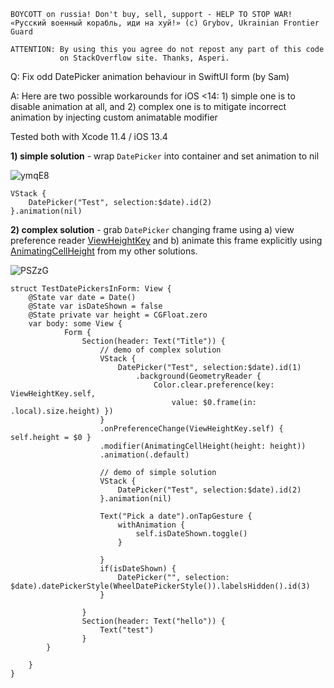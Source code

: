 ```
BOYCOTT on russia! Don't buy, sell, support - HELP TO STOP WAR!
«Русский военный корабль, иди на хуй!» (c) Grybov, Ukrainian Frontier Guard

ATTENTION: By using this you agree do not repost any part of this code
           on StackOverflow site. Thanks, Asperi.
```

Q: Fix odd DatePicker animation behaviour in SwiftUI form (by Sam)

A: Here are two possible workarounds for iOS <14: 1) simple one is to disable animation 
at all, and 2) complex one is to mitigate incorrect animation by injecting custom animatable modifier

Tested both with Xcode 11.4 / iOS 13.4

**1) simple solution** - wrap `DatePicker` into container and set animation to nil

![ymqE8](https://user-images.githubusercontent.com/62171579/169119798-50904e42-bf26-4d3d-b3d0-29c0f54866e6.gif)

```
VStack {
    DatePicker("Test", selection:$date).id(2)
}.animation(nil)
```

**2) complex solution** - grab `DatePicker` changing frame using a) view preference 
reader [ViewHeightKey](https://github.com/Asperi-Demo/4SwiftUI/blob/master/Answers/Automatically_adjustable_view_height.md) and 
b) animate this frame explicitly using [AnimatingCellHeight](https://github.com/Asperi-Demo/4SwiftUI/blob/master/Answers/Animating_List_row_height.md) from my other solutions.

![PSZzG](https://user-images.githubusercontent.com/62171579/169119885-036f6a1a-deb8-497a-821b-accf5a8b3038.gif)

```
struct TestDatePickersInForm: View {
    @State var date = Date()
    @State var isDateShown = false
    @State private var height = CGFloat.zero
    var body: some View {
            Form {
                Section(header: Text("Title")) {
                    // demo of complex solution
                    VStack {
                        DatePicker("Test", selection:$date).id(1)
                            .background(GeometryReader {
                                Color.clear.preference(key: ViewHeightKey.self,
                                    value: $0.frame(in: .local).size.height) })
                    }
                    .onPreferenceChange(ViewHeightKey.self) { self.height = $0 }
                    .modifier(AnimatingCellHeight(height: height))
                    .animation(.default)

                    // demo of simple solution
                    VStack {
                        DatePicker("Test", selection:$date).id(2)
                    }.animation(nil)

                    Text("Pick a date").onTapGesture {
                        withAnimation {
                            self.isDateShown.toggle()
                        }

                    }
                    if(isDateShown) {
                        DatePicker("", selection: $date).datePickerStyle(WheelDatePickerStyle()).labelsHidden().id(3)
                    }

                }
                Section(header: Text("hello")) {
                    Text("test")
                }
        }

    }
}
```
